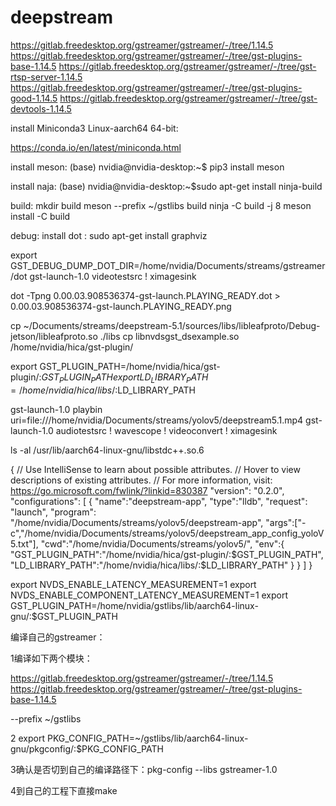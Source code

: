 # deepstream


https://gitlab.freedesktop.org/gstreamer/gstreamer/-/tree/1.14.5
https://gitlab.freedesktop.org/gstreamer/gstreamer/-/tree/gst-plugins-base-1.14.5
https://gitlab.freedesktop.org/gstreamer/gstreamer/-/tree/gst-rtsp-server-1.14.5
https://gitlab.freedesktop.org/gstreamer/gstreamer/-/tree/gst-plugins-good-1.14.5
https://gitlab.freedesktop.org/gstreamer/gstreamer/-/tree/gst-devtools-1.14.5



install Miniconda3 Linux-aarch64 64-bit:

https://conda.io/en/latest/miniconda.html


install meson:
(base) nvidia@nvidia-desktop:~$ pip3 install meson


install naja:
(base) nvidia@nvidia-desktop:~$sudo apt-get install ninja-build


build:
mkdir build
meson --prefix ~/gstlibs build
ninja -C build -j 8
meson install -C build


debug:
install dot : sudo apt-get install graphviz

export GST_DEBUG_DUMP_DOT_DIR=/home/nvidia/Documents/streams/gstreamer/dot
gst-launch-1.0 videotestsrc ! ximagesink


dot -Tpng 0.00.03.908536374-gst-launch.PLAYING_READY.dot  > 0.00.03.908536374-gst-launch.PLAYING_READY.png

cp ~/Documents/streams/deepstream-5.1/sources/libs/libleafproto/Debug-jetson/libleafproto.so ./libs
cp libnvdsgst_dsexample.so /home/nvidia/hica/gst-plugin/

export GST_PLUGIN_PATH=/home/nvidia/hica/gst-plugin/:$GST_PLUGIN_PATH
export LD_LIBRARY_PATH=/home/nvidia/hica/libs/:$LD_LIBRARY_PATH

gst-launch-1.0 playbin uri=file:///home/nvidia/Documents/streams/yolov5/deepstream5.1.mp4
gst-launch-1.0 audiotestsrc ! wavescope ! videoconvert ! ximagesink


ls -al /usr/lib/aarch64-linux-gnu/libstdc++.so.6



{
    // Use IntelliSense to learn about possible attributes.
    // Hover to view descriptions of existing attributes.
    // For more information, visit: https://go.microsoft.com/fwlink/?linkid=830387
    "version": "0.2.0",
    "configurations": [
        {
            "name":"deepstream-app",
            "type":"lldb",
            "request": "launch",
            "program": "/home/nvidia/Documents/streams/yolov5/deepstream-app",
            "args":["-c","/home/nvidia/Documents/streams/yolov5/deepstream_app_config_yoloV5.txt"],
            "cwd":"/home/nvidia/Documents/streams/yolov5/",
            "env":{
               "GST_PLUGIN_PATH":"/home/nvidia/hica/gst-plugin/:$GST_PLUGIN_PATH",
                "LD_LIBRARY_PATH":"/home/nvidia/hica/libs/:$LD_LIBRARY_PATH"
            }
        }
    ]
}





export NVDS_ENABLE_LATENCY_MEASUREMENT=1
export NVDS_ENABLE_COMPONENT_LATENCY_MEASUREMENT=1
export GST_PLUGIN_PATH=/home/nvidia/gstlibs/lib/aarch64-linux-gnu/:$GST_PLUGIN_PATH



 编译自己的gstreamer：
 
 1编译如下两个模块：
 
https://gitlab.freedesktop.org/gstreamer/gstreamer/-/tree/1.14.5
https://gitlab.freedesktop.org/gstreamer/gstreamer/-/tree/gst-plugins-base-1.14.5

 --prefix ~/gstlibs
 
2 export PKG_CONFIG_PATH=~/gstlibs/lib/aarch64-linux-gnu/pkgconfig/:$PKG_CONFIG_PATH

3确认是否切到自己的编译路径下：pkg-config --libs gstreamer-1.0

4到自己的工程下直接make



